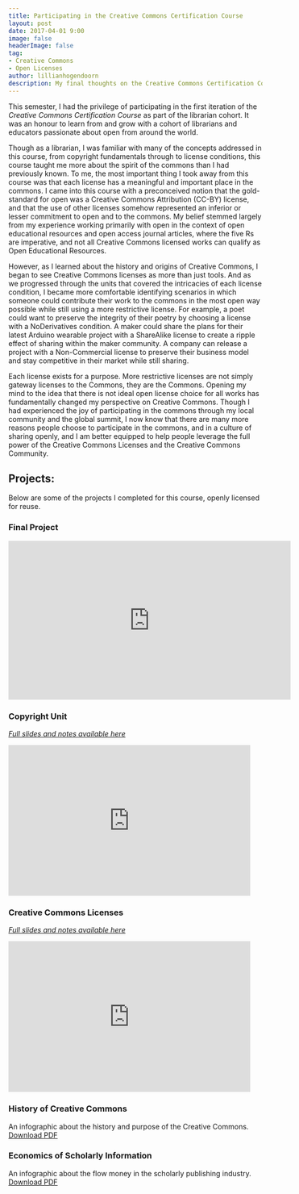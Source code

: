 ```yaml
---
title: Participating in the Creative Commons Certification Course
layout: post
date: 2017-04-01 9:00
image: false
headerImage: false
tag:
- Creative Commons
- Open Licenses
author: lillianhogendoorn
description: My final thoughts on the Creative Commons Certification Course
---
```


This semester, I had the privilege of participating in the first iteration of the *Creative Commons Certification Course* as part of the librarian cohort.  It was an honour to learn from and grow with a cohort of librarians and educators passionate about open from around the world.

Though as a librarian, I was familiar with many of the concepts addressed in this course, from copyright fundamentals through to license conditions, this course taught me more about the spirit of the commons than I had previously known. To me, the most important thing I took away from this course was that each license has a meaningful and important place in the commons. I came into this course with a preconceived notion that the gold-standard for open was a Creative Commons Attribution (CC-BY) license, and that the use of other licenses somehow represented an inferior or lesser commitment to open and to the commons. My belief stemmed largely from my experience working primarily with open in the context of open educational resources and open access journal articles, where the five Rs are imperative, and not all Creative Commons licensed works can qualify as Open Educational Resources.

However, as I learned about the history and origins of Creative Commons, I began to see Creative Commons licenses as more than just tools. And as we progressed through the units that covered the intricacies of each license condition, I became more comfortable identifying scenarios in which someone could contribute their work to the commons in the most open way possible while still using a more restrictive license. For example, a poet could want to preserve the integrity of their poetry by choosing a license with a NoDerivatives condition. A maker could share the plans for their latest Arduino wearable project with a ShareAlike license to create a ripple effect of sharing within the maker community. A company can release a project with a Non-Commercial license to preserve their business model and stay competitive in their market while still sharing.

Each license exists for a purpose. More restrictive licenses are not simply gateway licenses to the Commons, they are the Commons. Opening my mind to the idea that there is not ideal open license choice for all works has fundamentally changed my perspective on Creative Commons. Though I had experienced the joy of participating in the commons through my local community and the global summit, I now know that there are many more reasons people choose to participate in the commons, and in a culture of sharing openly, and I am better equipped to help people leverage the full power of the Creative Commons Licenses and the Creative Commons Community.

## Projects:
Below are some of the projects I completed for this course, openly licensed for reuse.

### Final Project
<iframe width="560" height="315" src="https://www.youtube.com/embed/ABq1jJ7cGq4" frameborder="0" allow="autoplay; encrypted-media" allowfullscreen></iframe>

### Copyright Unit
*[Full slides and notes available here](https://docs.google.com/presentation/d/1duCijmqCGgBIMGCcJCPiq1X6mw9m4pFycWdtO7Dlr8Q/edit?usp=sharing)*

<iframe src="https://docs.google.com/presentation/d/e/2PACX-1vRuP26KNfJBqvwVrofsGTsWFGDaVwfXZpuhiFqPibxm345E8v1bSCSup7aaSew9poHfRcpj9zqlDh-v/embed?start=false&loop=false&delayms=3000" frameborder="0" width="480" height="299" allowfullscreen="true" mozallowfullscreen="true" webkitallowfullscreen="true"></iframe>

### Creative Commons Licenses
*[Full slides and notes available here](https://docs.google.com/presentation/d/1sIwQB9gLJL5MP3wMHTDkavgO7PyOYgNwEd25WCRpsmc/edit#slide=id.p)*

<iframe src="https://docs.google.com/presentation/d/e/2PACX-1vTJV2EFP6IqhLwhKBAa87jyTYqC1w98FVpLK_s8Jx3cX7vrkmRd52bDtkfb-fq7KMJr-5TPKi_JTo2v/embed?start=false&loop=false&delayms=3000" frameborder="0" width="480" height="299" allowfullscreen="true" mozallowfullscreen="true" webkitallowfullscreen="true"></iframe>

### History of Creative Commons

An infographic about the history and purpose of the Creative Commons. <a href="https://github.com/lillian-rigling/lillian-rigling.github.io/blob/master/images/CC%20Who%20What%20When%20Where%20and%20Why.pdf">Download PDF</a>


### Economics of Scholarly Information
An infographic about the flow money in the scholarly publishing industry. <a href="https://github.com/lillian-rigling/lillian-rigling.github.io/blob/master/images/The%20Economics%20of%20Scholarly%20Information.pdf">Download PDF</a>
